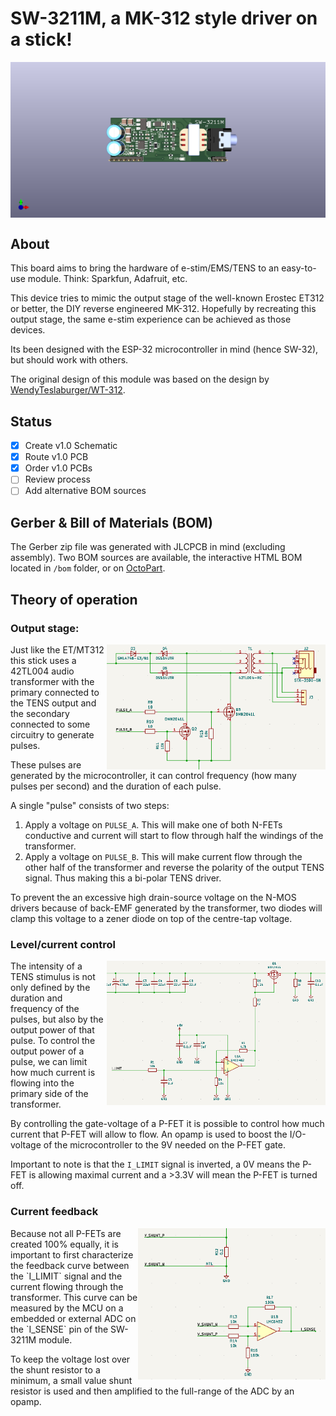 # SW-3211M, a MK-312 style driver on a stick!
<img align="center" src="../../../doc/SW-3211M.png">

## About
This board aims to bring the hardware of e-stim/EMS/TENS to an easy-to-use module. Think: Sparkfun, Adafruit, etc.

This device tries to mimic the output stage of the well-known Erostec ET312 or better, the DIY reverse engineered MK-312.
Hopefully by recreating this output stage, the same e-stim experience can be achieved as those devices.

Its been designed with the ESP-32 microcontroller in mind (hence SW-32), but should work with others. 

The original design of this module was based on the design by [WendyTeslaburger/WT-312](https://github.com/WendyTeslaburger/WT-312).

## Status
- [x] Create v1.0 Schematic
- [x] Route v1.0 PCB
- [x] Order v1.0 PCBs
- [ ] Review process
- [ ] Add alternative BOM sources

## Gerber & Bill of Materials (BOM)
The Gerber zip file was generated with JLCPCB in mind (excluding assembly).
Two BOM sources are available, the interactive HTML BOM located in `/bom` folder, or on [OctoPart](https://octopart.com/bom-tool/mcb9Iqj6).

## Theory of operation
### Output stage:
<img align="right" width="350" src="doc/output_stage.png"/>
Just like the ET/MT312 this stick uses a 42TL004 audio transformer with the primary connected to the TENS output and the secondary connected to some circuitry to generate pulses.

These pulses are generated by the microcontroller, it can control frequency (how many pulses per second) and the duration of each pulse.

A single "pulse"  consists of two steps:
1. Apply a voltage on `PULSE_A`. This will make one of both N-FETs conductive and current will start to flow through half the windings of the transformer.
2. Apply a voltage on `PULSE_B`. This will make current flow through the other half of the transformer and reverse the polarity of the output TENS signal. Thus making this a bi-polar TENS driver.

To prevent the an excessive high drain-source voltage on the N-MOS drivers because of back-EMF generated by the transformer, two diodes will clamp this voltage to a zener diode on top of the centre-tap voltage.

### Level/current control
<img align="right" width="350" src="doc/level_control.png"/>
The intensity of a TENS stimulus is not only defined by the duration and frequency of the pulses, but also by the output power of that pulse. To control the output power of a pulse, we can limit how much current is flowing into the primary side of the transformer.

By controlling the gate-voltage of a P-FET it is possible to control how much current that P-FET will allow to flow. An opamp is used to boost the I/O-voltage of the microcontroller to the 9V needed on the P-FET gate.

Important to note is that the `I_LIMIT` signal is inverted, a 0V means the P-FET is allowing maximal current and a >3.3V will mean the P-FET is turned off.

### Current feedback
<img align="right" width="300" src="doc/current_sense.png"/>
Because not all P-FETs are created 100% equally, it is important to first characterize the feedback curve between the `I_LIMIT` signal and the current flowing through the transformer. This curve can be measured by the MCU on a embedded or external ADC on the `I_SENSE` pin of the SW-3211M module.

To keep the voltage lost over the shunt resistor to a minimum, a small value shunt resistor is used and then amplified to the full-range of the ADC by an opamp.